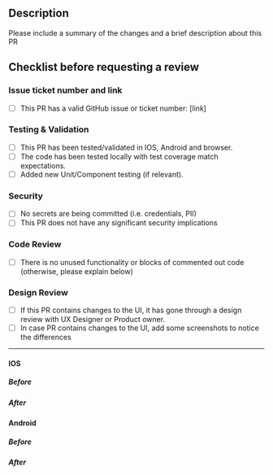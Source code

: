 <!--
Before submitting, don't forget to:

* Make sure the GitHub PR fields are correct:
   ✓ Set a good Title for your PR.
   ✓ Assign yourself to the PR.
   ✓ Assign one or more reviewer(s).
   ✓ In the PR description delete any empty sections
     and all text commented in <!--, so that this text does not appear
     in merge commit messages.

* Don't waste reviewers' time:
   ✓ If it's a draft, select the Create Draft PR option.
   ✓ Self-review your changes to make sure nothing unexpected slipped through.

* Try to make your intent clear:
   ✓ Write a good Description that explains what this PR is meant to do.
   ✓ Highlight what Testing you have done.
   ✓ Acknowledge any changes required to the Documentation.
-->

## Description

Please include a summary of the changes and a brief description about this PR

## Checklist before requesting a review

### Issue ticket number and link

- [ ] This PR has a valid GitHub issue or ticket number: [link]

### Testing & Validation

- [ ] This PR has been tested/validated in IOS, Android and browser.
- [ ] The code has been tested locally with test coverage match expectations.
- [ ] Added new Unit/Component testing (if relevant).

### Security

- [ ] No secrets are being committed (i.e. credentials, PII)
- [ ] This PR does not have any significant security implications

### Code Review

- [ ] There is no unused functionality or blocks of commented out code (otherwise, please explain below)

### Design Review

- [ ] If this PR contains changes to the UI, it has gone through a design review with UX Designer or Product owner.
- [ ] In case PR contains changes to the UI, add some screenshots to notice the differences
---
#### IOS
##### _Before_

[comment]: <> (Add screenshots)

##### _After_

[comment]: <> (Add screenshots)

#### Android
##### _Before_

[comment]: <> (Add screenshots)

##### _After_

[comment]: <> (Add screenshots)